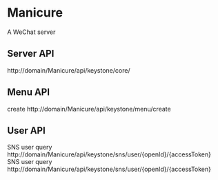 # Manicure
A WeChat server

##	Server API	##
http://domain/Manicure/api/keystone/core/

##	Menu API	##
create
http://domain/Manicure/api/keystone/menu/create

##	User API	##
SNS user query
http://domain/Manicure/api/keystone/sns/user/{openId}/{accessToken}
SNS user query
http://domain/Manicure/api/keystone/sns/user/{openId}/{accessToken}